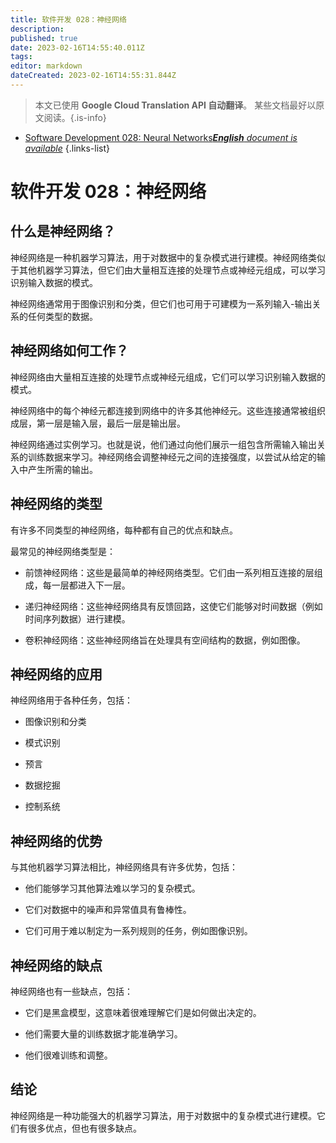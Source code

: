 ```yaml
---
title: 软件开发 028：神经网络
description: 
published: true
date: 2023-02-16T14:55:40.011Z
tags: 
editor: markdown
dateCreated: 2023-02-16T14:55:31.844Z
---
```


> 本文已使用 **Google Cloud Translation API 自动翻译**。
某些文档最好以原文阅读。{.is-info}



- [Software Development 028: Neural Networks***English** document is available*](/en/Knowledge-base/Software-Development/Learning/software-development-028-neural-networks)
{.links-list}


# 软件开发 028：神经网络

## 什么是神经网络？

神经网络是一种机器学习算法，用于对数据中的复杂模式进行建模。神经网络类似于其他机器学习算法，但它们由大量相互连接的处理节点或神经元组成，可以学习识别输入数据的模式。

神经网络通常用于图像识别和分类，但它们也可用于可建模为一系列输入-输出关系的任何类型的数据。

## 神经网络如何工作？

神经网络由大量相互连接的处理节点或神经元组成，它们可以学习识别输入数据的模式。

神经网络中的每个神经元都连接到网络中的许多其他神经元。这些连接通常被组织成层，第一层是输入层，最后一层是输出层。

神经网络通过实例学习。也就是说，他们通过向他们展示一组包含所需输入输出关系的训练数据来学习。神经网络会调整神经元之间的连接强度，以尝试从给定的输入中产生所需的输出。

## 神经网络的类型

有许多不同类型的神经网络，每种都有自己的优点和缺点。

最常见的神经网络类型是：

- 前馈神经网络：这些是最简单的神经网络类型。它们由一系列相互连接的层组成，每一层都进入下一层。

- 递归神经网络：这些神经网络具有反馈回路，这使它们能够对时间数据（例如时间序列数据）进行建模。

- 卷积神经网络：这些神经网络旨在处理具有空间结构的数据，例如图像。

## 神经网络的应用

神经网络用于各种任务，包括：

- 图像识别和分类

- 模式识别

- 预言

- 数据挖掘

- 控制系统

## 神经网络的优势

与其他机器学习算法相比，神经网络具有许多优势，包括：

- 他们能够学习其他算法难以学习的复杂模式。

- 它们对数据中的噪声和异常值具有鲁棒性。

- 它们可用于难以制定为一系列规则的任务，例如图像识别。

## 神经网络的缺点

神经网络也有一些缺点，包括：

- 它们是黑盒模型，这意味着很难理解它们是如何做出决定的。

- 他们需要大量的训练数据才能准确学习。

- 他们很难训练和调整。

## 结论

神经网络是一种功能强大的机器学习算法，用于对数据中的复杂模式进行建模。它们有很多优点，但也有很多缺点。
